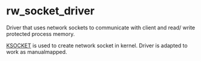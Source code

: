 # rw_socket_driver
Driver that uses network sockets to communicate with client and read/ write protected process memory.

[KSOCKET](https://github.com/wbenny/KSOCKET) is used to create network socket in kernel. Driver is adapted to work as manualmapped.
